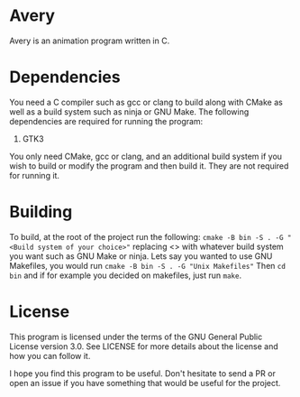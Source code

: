 # Avery
Avery is an animation program written in C.

# Dependencies
You need a C compiler such as gcc or clang to build along with CMake as well as a build system such as ninja or GNU Make. The following dependencies are required for running the program:
1. GTK3

You only need CMake, gcc or clang, and an additional build system if you wish to build or modify the program and then build it. They are not required for running it.

# Building
To build, at the root of the project run the following:
`cmake -B bin -S . -G "<Build system of your choice>"` replacing <> with whatever build system you want such as GNU Make or ninja. Lets say you wanted to use GNU Makefiles, you would run `cmake -B bin -S . -G "Unix Makefiles"` Then `cd bin` and if for example you decided on makefiles, just run `make`.

# License
This program is licensed under the terms of the GNU General Public License version 3.0. See LICENSE for more details about the license and how you can follow it.

I hope you find this program to be useful. Don't hesitate to send a PR or open an issue if you have something that would be useful for the project.
